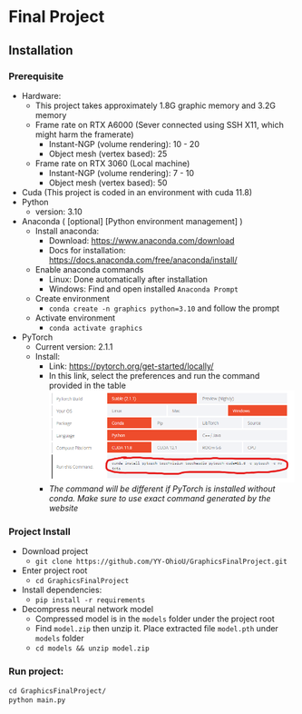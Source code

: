 # Final Project

## Installation

### Prerequisite

- Hardware:
    - This project takes approximately 1.8G graphic memory and 3.2G memory
    - Frame rate on RTX A6000 (Sever connected using SSH X11, which might harm the framerate)
        - Instant-NGP (volume rendering): 10 - 20
        - Object mesh (vertex based): 25
    - Frame rate on RTX 3060 (Local machine)
        - Instant-NGP (volume rendering): 7 - 10
        - Object mesh (vertex based): 50
- Cuda (This project is coded in an environment with cuda 11.8)
- Python
    - version: 3.10
- Anaconda ( \[optional\] \[Python environment management\] )
    - Install anaconda:
        - Download: https://www.anaconda.com/download
        - Docs for installation: https://docs.anaconda.com/free/anaconda/install/
    - Enable anaconda commands
        - Linux: Done automatically after installation
        - Windows: Find and open installed `Anaconda Prompt`
    - Create environment
        - `conda create -n graphics python=3.10` and follow the prompt
    - Activate environment
        - `conda activate graphics`
- PyTorch
    - Current version: 2.1.1
    - Install:
        - Link: https://pytorch.org/get-started/locally/
        - In this link, select the preferences and run the command provided in the table
          ![img_1.png](DocAssets/img.png)
        - *The command will be different if PyTorch is installed without conda. Make sure to use exact command generated
          by the website*

### Project Install

- Download project
    - `git clone https://github.com/YY-OhioU/GraphicsFinalProject.git`
- Enter project root
  - `cd GraphicsFinalProject`
- Install dependencies:
    - `pip install -r requirements`
- Decompress neural network model
    - Compressed model is in the `models` folder under the project root
    - Find `model.zip` then unzip it. Place extracted file `model.pth` under `models` folder
    - `cd models && unzip model.zip`

### Run project:
``` shell
cd GraphicsFinalProject/
python main.py
```
